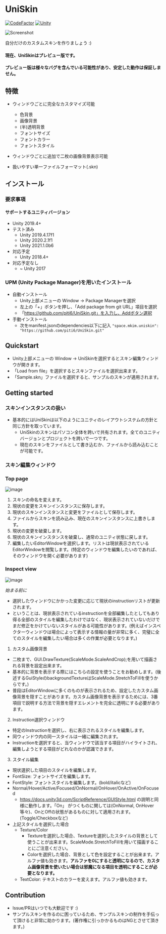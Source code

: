 # UniSkin

[![CodeFactor](https://www.codefactor.io/repository/github/piti6/uniskin/badge?s=f9067ada8527e600dfed06fa997c7011d0c95735)](https://www.codefactor.io/repository/github/piti6/uniskin)
[![Unity](https://img.shields.io/badge/Unity-2019.4+-brightgreen)](https://unity3d.com/kr/unity/qa/lts-releases?version=2019.4)

![Screenshot](https://user-images.githubusercontent.com/19143280/108381460-2bed0780-724b-11eb-9f0c-90ce8226edeb.png)

自分だけのカスタムスキンを作りましょう :)

#### 現在、UniSkinはプレビュー版です。
#### プレビュー版は様々なバグを含んでいる可能性があり、安定した動作は保証しません。

## 特徴

- ウィンドウごとに完全なカスタマイズ可能
  - 色背景
  - 画像背景
  - (半)透明背景
  - フォントサイズ
  - フォントカラー
  - フォントスタイル

- ウィンドウごとに追加で二枚の画像背景表示可能
- 扱いやすい単一ファイルフォーマット(.skn)

## インストール

### 要求事項
#### サポートするユニティバージョン
- Unity 2019.4+
- テスト済み
  - Unity 2019.4.17f1
  - Unity 2020.2.1f1
  - Unity 2021.1.0b6
- 対応予定
  - Unity 2018.4+
- 対応予定なし
  - ~ Unity 2017

### UPM (Unity Package Manager)を用いたインストール
- 自動インストール
  - Unity上部メニューの Window -> Package Managerを選択
  - 左上の「+」ボタンを押し、「Add package from git URL」項目を選択
  - 「https://github.com/piti6/UniSkin.git」を入力し、Addボタン選択
- 手動インストール
  - 次をmanifest.jsonのdependencies以下に記入
`"space.mkim.uniskin": "https://github.com/piti6/UniSkin.git"`

## Quickstart

- Unity上部メニューの Window -> UniSkinを選択するとスキン編集ウィンドウが開きます。
- 「Load from file」を選択するとスキンファイルを選択出来ます。
- 「Sample.skn」ファイルを選択すると、サンプルのスキンが適用されます。

## Getting started

### スキンインスタンスの扱い
- 基本的にはUniSkinは以下のようにユニティのレイアウトシステムの方針と同じ方針を取っています。
  - UniSkinのスキンはパソコン全体を跨いで共有されます。全てのユニティバージョンとプロジェクトを跨いで一つです。
  - 現在のスキンをファイルとして書き込むか、ファイルから読み込むことが可能です。

### スキン編集ウィンドウ

### Top page
![image](https://user-images.githubusercontent.com/19143280/108517172-6d90b780-730a-11eb-9ac5-ebf33565a76b.png)

1. スキンの命名を変えます。
2. 現状の変更をスキンインスタンスに保存します。
3. 現状のスキンインスタンスと変更をファイルとして保存します。
4. ファイルからスキンを読み込み、現在のスキンインスタンスに上書きします。
5. 現状の変更を破棄します。
6. 現状のスキンインスタンスを破棄し、通常のユニティ状態に戻します。
7. 編集したいEditorWindowを選択します。リストは現状表示されているEditorWindowを閲覧します。(特定のウィンドウを編集したいのであれば、そのウィンドウを開く必要があります)

### Inspect view
![image](https://user-images.githubusercontent.com/19143280/108518593-14c21e80-730c-11eb-8e78-b40079bd7608.png)

*始まる前に*
- 選択したウィンドウにかかった変更に応じて現状のinstructionリストが更新されます。
- ということは、現状表示されているinstructionを全部編集したとしてもあり得る全部のスタイルを編集したわけではなく、現状表示されていないだけでまだ修正をかけていないスタイルがある可能性があります。(例えばインスペクターウィンドウは場合によって表示する情報の量が非常に多く、完璧に全てのスタイルを編集したい場合は多くの作業が必要となります。)

1. カスタム画像背景
  - 二枚まで、GUI.DrawTexture(ScaleMode.ScaleAndCrop);を用いて描画される背景を設定出来ます。
  - 基本的に背景を表示する際にはこちらの設定を使うことをお勧めします。(後述するGuiStyleのbackgroundTextureはScaleMode.StretchToFillを使うからです。)
  - 普段はEditorWindowに多くのものが表示されるため、設定したカスタム画像背景を隠すことがあります。カスタム画像背景を表示するためには、3番項目で説明する方法で背景を隠すエレメントを完全に透明にする必要があります。
2. Instruction選択ウィンドウ
  - 特定のInstructionを選択し、右に表示されるスタイルを編集します。
  - 同ウィンドウ内の同一スタイルは一緒に編集されます。
  - Instructionを選択すると、当ウィンドウで該当する項目がハイライトされ、編集しようとする項目がどれなのかが認識できます。
3. スタイル編集
  - 現状選択した項目のスタイルを編集します。
  - FontSize: フォントサイズを編集します。
  - FontStyle: フォントスタイルを編集します。(bold/italicなど)
  - Normal/Hover/Active/Focused/OnNormal/OnHover/OnActive/OnFocused
    - https://docs.unity3d.com/ScriptReference/GUIStyle.html の説明と同様に動作します。「On」 がつくものに関しては(OnNormal, OnHover等々)、OnとOffの状態があるものに対して適用されます。(Toggle/Checkboxなど)
  - 上記スタイルを選択した場合
    - Texture/Color
      - Textureを選択した場合、Textureを選択したスタイルの背景として使うことが出来ます。ScaleMode.StretchToFillを用いて描画することにご注意ください。
      - Colorを選択した場合、背景として色を設定することが出来ます。アルファ値も効きます。**アルファを0にすると透明になるので、カスタム画像背景を使いたい場合は邪魔になる項目を透明にすることが必要となります。**
    - TextColor: テキストのカラーを変えます。アルファ値も効きます。

## Contribution
- Issue/PRはいつでも大歓迎です :)
- サンプルスキンを作るのに困っているため、サンプルスキンの制作を手伝って頂けると非常に助かります。(著作権に引っかかるものはNGとさせて頂きます。)

